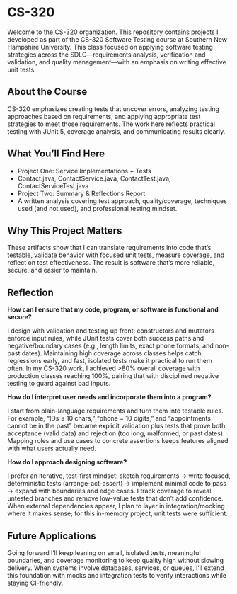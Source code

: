 # CS-320
Welcome to the CS-320 organization. This repository contains projects I developed as part of the CS-320 Software Testing course at Southern New Hampshire University. This class focused on applying software testing strategies across the SDLC—requirements analysis, verification and validation, and quality management—with an emphasis on writing effective unit tests.

## About the Course

CS-320 emphasizes creating tests that uncover errors, analyzing testing approaches based on requirements, and applying appropriate test strategies to meet those requirements. The work here reflects practical testing with JUnit 5, coverage analysis, and communicating results clearly.

## What You’ll Find Here

- Project One: Service Implementations + Tests
- Contact.java, ContactService.java, ContactTest.java, ContactServiceTest.java
- Project Two: Summary & Reflections Report
- A written analysis covering test approach, quality/coverage, techniques used (and not used), and professional testing mindset. 

## Why This Project Matters

These artifacts show that I can translate requirements into code that’s testable, validate behavior with focused unit tests, measure coverage, and reflect on test effectiveness. The result is software that’s more reliable, secure, and easier to maintain.

## Reflection

**How can I ensure that my code, program, or software is functional and secure?**

I design with validation and testing up front: constructors and mutators enforce input rules, while JUnit tests cover both success paths and negative/boundary cases (e.g., length limits, exact phone formats, and non-past dates). Maintaining high coverage across classes helps catch regressions early, and fast, isolated tests make it practical to run them often. In my CS-320 work, I achieved >80% overall coverage with production classes reaching 100%, pairing that with disciplined negative testing to guard against bad inputs. 

**How do I interpret user needs and incorporate them into a program?**

I start from plain-language requirements and turn them into testable rules. For example, “IDs ≤ 10 chars,” “phone = 10 digits,” and “appointments cannot be in the past” became explicit validation plus tests that prove both acceptance (valid data) and rejection (too long, malformed, or past dates). Mapping roles and use cases to concrete assertions keeps features aligned with what users actually need. 

**How do I approach designing software?**

I prefer an iterative, test-first mindset: sketch requirements → write focused, deterministic tests (arrange-act-assert) → implement minimal code to pass → expand with boundaries and edge cases. I track coverage to reveal untested branches and remove low-value tests that don’t add confidence. When external dependencies appear, I plan to layer in integration/mocking where it makes sense; for this in-memory project, unit tests were sufficient. 

## Future Applications

Going forward I’ll keep leaning on small, isolated tests, meaningful boundaries, and coverage monitoring to keep quality high without slowing delivery. When systems involve databases, services, or queues, I’ll extend this foundation with mocks and integration tests to verify interactions while staying CI-friendly.
